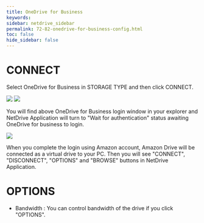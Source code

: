 ```yaml
---
title: OneDrive for Business
keywords:
sidebar: netdrive_sidebar
permalink: 72-82-onedrive-for-business-config.html
toc: false
hide_sidebar: false
---
```


CONNECT
==================
Select OneDrive for Business in STORAGE TYPE and then click CONNECT.


<img class="markdown" src="https://doc.bdrive.com/images/onedrive_for_business_config_1.jpg">


<img class="markdown" src="https://doc.bdrive.com/images/onedrive_for_business_config_2.jpg">


You will find above OneDrive for Business login window in your explorer and NetDrive Application will turn to "Wait for authentication" status awaiting OneDrive for business to login.


<img class="markdown" src="https://doc.bdrive.com/images/onedrive_for_business_config_3.jpg">


When you complete the login using Amazon account, Amazon Drive will be connected as a virtual drive to your PC. Then you will see "CONNECT", "DISCONNECT", "OPTIONS" and "BROWSE" buttons in NetDrive Application.


OPTIONS
==================
* Bandwidth : You can control bandwidth of the drive if you click "OPTIONS".

